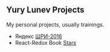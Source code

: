 ## Yury Lunev Projects

My personal projects, usually trainings.
- Яндекс [ШРИ-2016](/shri2016)
- React-Redux Book [Stars](/stars)